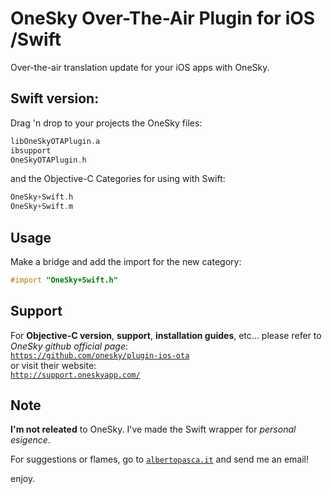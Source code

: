 OneSky Over-The-Air Plugin for iOS /Swift
======================================

Over-the-air translation update for your iOS apps with OneSky.


Swift version:
--------------

Drag 'n drop to your projects the OneSky files:

``` objective-c
libOneSkyOTAPlugin.a
ibsupport
OneSkyOTAPlugin.h
```

and the Objective-C Categories for using with Swift:

``` objective-c
OneSky+Swift.h
OneSky+Swift.m
```


Usage
----------------

Make a bridge and add the import for the new category:

``` objective-c
#import "OneSky+Swift.h"
```


Support
-------
For **Objective-C version**, **support**, **installation guides**, etc... please refer to *OneSky github official page*:   
[`https://github.com/onesky/plugin-ios-ota`
](https://github.com/onesky/plugin-ios-ota)  
or visit their website:  
[`http://support.oneskyapp.com/`](http://support.oneskyapp.com/)


Note
-------
**I'm not releated** to OneSky. I've made the Swift wrapper for *personal esigence*.

For suggestions or flames, go to [`albertopasca.it`](http://www.albertopasca.it) and send me an email!

enjoy.
